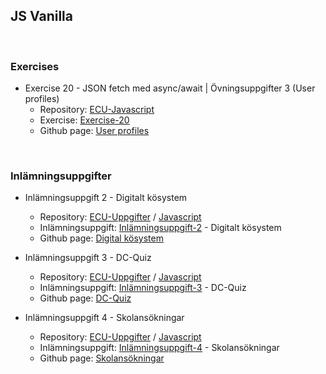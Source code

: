 ## JS Vanilla
<br>



### Exercises

  - Exercise 20 - JSON fetch med async/await | Övningsuppgifter 3 (User profiles)
    * Repository: [ECU-Javascript](https://github.com/halmur/ECU-Javascript)
    * Exercise: [Exercise-20](https://github.com/halmur/ECU-Javascript/tree/master/exercise-20)
    * Github page: [User profiles](https://halmur.github.io/J-Svan-ilj/user-profiles/)


<br>


### Inlämningsuppgifter

  - Inlämningsuppgift 2 - Digitalt kösystem
    * Repository: [ECU-Uppgifter](https://github.com/halmur/ECU-Uppgifter) / [Javascript](https://github.com/halmur/ECU-Uppgifter/tree/master/JavaScript)
    * Inlämningsuppgift: [Inlämningsuppgift-2](https://github.com/halmur/ECU-Uppgifter/tree/master/JavaScript/Inl%C3%A4mningsuppgift-2) - Digitalt kösystem
    * Github page: [Digital kösystem](https://halmur.github.io/J-Svan-ilj/digital-kösystem/)

  - Inlämningsuppgift 3 - DC-Quiz
    * Repository: [ECU-Uppgifter](https://github.com/halmur/ECU-Uppgifter) / [Javascript](https://github.com/halmur/ECU-Uppgifter/tree/master/JavaScript)
    * Inlämningsuppgift: [Inlämningsuppgift-3](https://github.com/halmur/ECU-Uppgifter/tree/master/JavaScript/Inl%C3%A4mningsuppgift-3) - DC-Quiz
    * Github page: [DC-Quiz](https://halmur.github.io/J-Svan-ilj/dc-quiz/)
    
  - Inlämningsuppgift 4 - Skolansökningar
    * Repository: [ECU-Uppgifter](https://github.com/halmur/ECU-Uppgifter) / [Javascript](https://github.com/halmur/ECU-Uppgifter/tree/master/JavaScript)
    * Inlämningsuppgift: [Inlämningsuppgift-4](https://github.com/halmur/ECU-Uppgifter/tree/master/JavaScript/Inl%C3%A4mningsuppgift-4) - Skolansökningar
    * Github page: [Skolansökningar](https://halmur.github.io/J-Svan-ilj/skolansökningar/)
